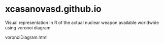 # xcasanovasd.github.io
Visual representation in R of the actual nuclear weapon available worldwide using voronoi diagram

voronoiDiagram.html
